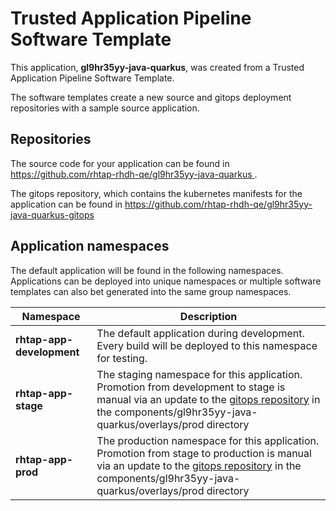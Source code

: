 # Trusted Application Pipeline Software Template

This application, **gl9hr35yy-java-quarkus**, was created from a Trusted Application Pipeline Software Template.

The software templates create a new source and gitops deployment repositories with a sample source application. 

## Repositories

The source code for your application can be found in [https://github.com/rhtap-rhdh-qe/gl9hr35yy-java-quarkus ](https://github.com/rhtap-rhdh-qe/gl9hr35yy-java-quarkus ).
 
The gitops repository, which contains the kubernetes manifests for the application can be found in 
[https://github.com/rhtap-rhdh-qe/gl9hr35yy-java-quarkus-gitops ](https://github.com/rhtap-rhdh-qe/gl9hr35yy-java-quarkus-gitops ) 

## Application namespaces 

The default application will be found in the following namespaces. Applications can be deployed into unique namespaces or multiple software templates can also bet generated into the same group namespaces.  

|  Namespace   |  Description   |  
| -------- | -------- |   
| **rhtap-app-development** | The default application during development. Every build will be deployed to this namespace for testing. | 
| **rhtap-app-stage** | The staging namespace for this application. Promotion from development to stage is manual via an update to the [gitops repository](https://github.com/rhtap-rhdh-qe/gl9hr35yy-java-quarkus-gitops ) in the components/gl9hr35yy-java-quarkus/overlays/prod directory |  
| **rhtap-app-prod** | The production namespace for this application. Promotion from stage to production is manual via an update to the [gitops repository](https://github.com/rhtap-rhdh-qe/gl9hr35yy-java-quarkus-gitops ) in the components/gl9hr35yy-java-quarkus/overlays/prod directory | 